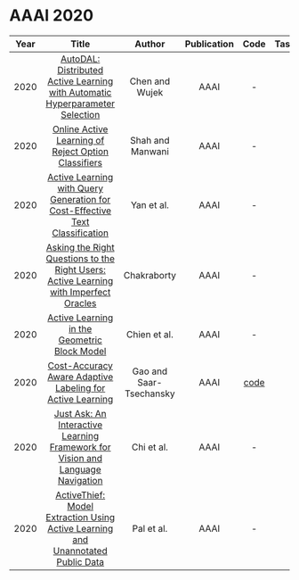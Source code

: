 # AAAI 2020

| Year |                                                       Title                                                       |   Author    | Publication | Code | Tasks | Notes | Datasets| Notions |
|:----:|:-----------------------------------------------------------------------------------------------------------------:|:-----------:|:-----------:|:----:|:----:|:-----:|:-----:|:-----:|
| 2020 |     [AutoDAL: Distributed Active Learning with Automatic Hyperparameter Selection](https://ojs.aaai.org/index.php/AAAI/article/view/5759)      |     Chen and Wujek      |    AAAI     |                     -                     |      |       |
| 2020 |                  [Online Active Learning of Reject Option Classifiers](https://ojs.aaai.org/index.php/AAAI/article/view/6019)                  |    Shah and Manwani     |    AAAI     |                     -                     |      |       |
| 2020 |     [Active Learning with Query Generation for Cost-Effective Text Classification](https://ojs.aaai.org/index.php/AAAI/article/view/6133)      |       Yan et al.        |    AAAI     |                     -                     |      |       |
| 2020 | [Asking the Right Questions to the Right Users: Active Learning with Imperfect Oracles](https://ojs.aaai.org/index.php/AAAI/article/view/5738) |       Chakraborty       |    AAAI     |                     -                     |      |       |
| 2020 |                     [Active Learning in the Geometric Block Model](https://ojs.aaai.org/index.php/AAAI/article/view/5772)                      |      Chien et al.       |    AAAI     |                     -                     |      |       |
| 2020 |               [Cost-Accuracy Aware Adaptive Labeling for Active Learning](https://ojs.aaai.org/index.php/AAAI/article/view/5640)               | Gao and Saar-Tsechansky |    AAAI     | [code](https://github.com/ruijiang81/AGB) |      |       |
| 2020 |    [Just Ask: An Interactive Learning Framework for Vision and Language Navigation](https://ojs.aaai.org/index.php/AAAI/article/view/5627)     |       Chi et al.        |    AAAI     |                     -                     |      |       |
| 2020 |    [ActiveThief: Model Extraction Using Active Learning and Unannotated Public Data](https://ojs.aaai.org/index.php/AAAI/article/view/5432)    |       Pal et al.        |    AAAI     |                     -                     |      |       |
